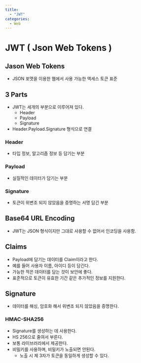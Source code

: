 ```yaml
---
title:
  - "JWT"
categories:
  - Web
---
```

# JWT ( Json Web Tokens )

## Jason Web Tokens
- JSON 포맷을 이용한 웹에서 사용 가능한 액세스 토큰 표준

## 3 Parts
- JWT는 세개의 부분으로 이루어져 있다.
    - Header
    - Payload
    - Signature
- Header.Payload.Signature 형식으로 연결


### Header
- 타입 정보, 알고리즘 정보 등 담기는 부분


### Payload
- 실질적인 데이터가 담기는 부분 


### Signature
- 토큰이 위변조 되지 않았음을 증명하는 서명 담긴 부분

## Base64 URL Encoding
- JWT는 JSON 형식이지만 그대로 사용할 수 없어서 인코딩을 사용함.

## Claims
- Payload에 담기는 데이터를 Claim이라고 한다.
- 예를 들어 사용자 이름, 아이디 등이 담긴다.
- 가능한 적은 데이터를 담는 것이 보안에 좋다.
- 표준적으로 토큰이 유효한 기간 같은 추가적인 정보를 지원한다.

## Signature
- 데이터를 해싱, 암호화 해서 위변조 되지 않았음을 증명한다.


### HMAC-SHA256
- Signature를 생성하는 데 사용한다.
- HS 256으로 줄여서 부른다.
- 보통 라이브러리에서 제공한다.
- 비밀키를 사용하며, 비밀키가 노출되면 안된다.
    - 노출 시 제 3자가 토큰을 동일하게 생성할 수 있다.